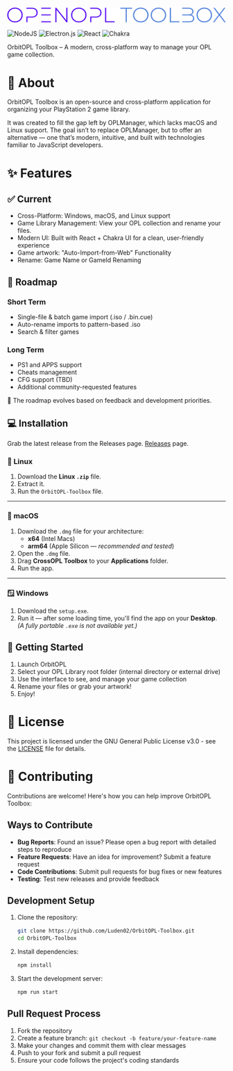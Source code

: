 ![Logo](assets/logo.svg)

![NodeJS](https://img.shields.io/badge/node.js-6DA55F?style=for-the-badge&logo=node.js&logoColor=white)
![Electron.js](https://img.shields.io/badge/Electron-191970?style=for-the-badge&logo=Electron&logoColor=white)
![React](https://img.shields.io/badge/react-%2320232a.svg?style=for-the-badge&logo=react&logoColor=%2361DAFB)
![Chakra](https://img.shields.io/badge/chakra-%234ED1C5.svg?style=for-the-badge&logo=chakraui&logoColor=white)

OrbitOPL Toolbox – A modern, cross-platform way to manage your OPL game collection.

# 📖 About

OrbitOPL Toolbox is an open-source and cross-platform application for organizing your PlayStation 2 game library.

It was created to fill the gap left by OPLManager, which lacks macOS and Linux support.
The goal isn’t to replace OPLManager, but to offer an alternative — one that’s modern, intuitive, and built with technologies familiar to JavaScript developers.

# ✨ Features

## ✅ Current

- Cross-Platform: Windows, macOS, and Linux support
- Game Library Management: View your OPL collection and rename your files.
- Modern UI: Built with React + Chakra UI for a clean, user-friendly experience
- Game artwork: "Auto-Import-from-Web" Functionality
- Rename: Game Name or GameId Renaming

## 🚧 Roadmap

### Short Term

- Single-file & batch game import (.iso / .bin.cue)
- Auto-rename imports to pattern-based .iso
- Search & filter games

### Long Term

- PS1 and APPS support
- Cheats management
- CFG support (TBD)
- Additional community-requested features

📝 The roadmap evolves based on feedback and development priorities.

## 💻 Installation

Grab the latest release from the Releases page. [Releases](https://github.com/StefanAdrianNita/OrbitOPL-Toolbox/releases) page.

### 🐧 Linux

1. Download the **Linux `.zip`** file.
2. Extract it.
3. Run the `OrbitOPL-Toolbox` file.

---

### 🍏 macOS

1. Download the `.dmg` file for your architecture:
   - **x64** (Intel Macs)
   - **arm64** (Apple Silicon — _recommended and tested_)
2. Open the `.dmg` file.
3. Drag **CrossOPL Toolbox** to your **Applications** folder.
4. Run the app.

---

### 🪟 Windows

1. Download the `setup.exe`.
2. Run it — after some loading time, you'll find the app on your **Desktop**.  
   _(A fully portable `.exe` is not available yet.)_

## 🚀 Getting Started

1. Launch OrbitOPL
2. Select your OPL Library root folder (internal directory or external drive)
3. Use the interface to see, and manage your game collection
4. Rename your files or grab your artwork!
5. Enjoy!

# 📜 License

This project is licensed under the GNU General Public License v3.0 - see the [LICENSE](LICENSE) file for details.

# 🤝 Contributing

Contributions are welcome! Here's how you can help improve OrbitOPL Toolbox:

## Ways to Contribute

- **Bug Reports**: Found an issue? Please open a bug report with detailed steps to reproduce
- **Feature Requests**: Have an idea for improvement? Submit a feature request
- **Code Contributions**: Submit pull requests for bug fixes or new features
- **Testing**: Test new releases and provide feedback

## Development Setup

1. Clone the repository:

   ```bash
   git clone https://github.com/Luden02/OrbitOPL-Toolbox.git
   cd OrbitOPL-Toolbox
   ```

2. Install dependencies:

   ```bash
   npm install
   ```

3. Start the development server:
   ```bash
   npm run start
   ```

## Pull Request Process

1. Fork the repository
2. Create a feature branch: `git checkout -b feature/your-feature-name`
3. Make your changes and commit them with clear messages
4. Push to your fork and submit a pull request
5. Ensure your code follows the project's coding standards
